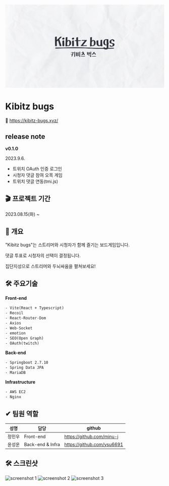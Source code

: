![cover image](./assets/coverImg.png)

# Kibitz bugs

🔗 https://kibitz-bugs.xyz/

## release note

**v0.1.0**

2023.9.6.

- 트위치 OAuth 인증 로그인
- 시청자 댓글 참여 오목 게임
- 트위치 댓글 연동(tmi.js)

## 🎬 프로젝트 기간

2023.08.15(화) ~

## 📜 개요

"Kibitz bugs"는 스트리머와 시청자가 함께 즐기는 보드게임입니다.

댓글 투표로 시청자의 선택이 결정됩니다.

집단지성으로 스트리머와 두뇌싸움을 펼쳐보세요!

## 🛠️ 주요기술

**Front-end**

```
- Vite(React + Typescript)
- Recoil
- React-Router-Dom
- Axios
- Web-Socket
- emotion
- SEO(Open Graph)
- OAuth(twitch)
```

**Back-end**

```
- Springboot 2.7.10
- Spring Data JPA
- MariaDB
```

**Infrastructure**

```
- AWS EC2
- Nginx
```

## ✔ 팀원 역할

| 성명   | 담당             | github                     |
| ------ | ---------------- | -------------------------- |
| 정민우 | Front-end        | https://github.com/minu-j  |
| 윤성운 | Back-end & Infra | https://github.com/ysu6691 |

## 🛠️ 스크린샷

![screenshot 1](./assets/screenshot1.png)
![screenshot 2](./assets/screenshot2.png)
![screenshot 3](./assets/screenshot3.png)
